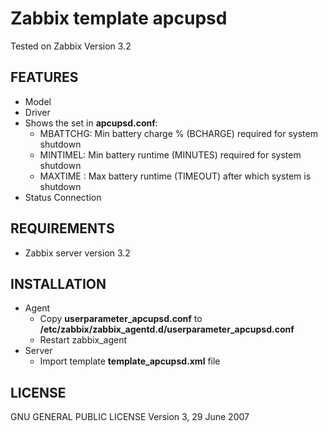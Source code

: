Zabbix template apcupsd
==========================

Tested on Zabbix Version 3.2

FEATURES
--------
* Model
* Driver
* Shows the set in __apcupsd.conf__:
  * MBATTCHG: Min battery charge % (BCHARGE) required for system shutdown
  * MINTIMEL: Min battery runtime (MINUTES) required for system shutdown
  * MAXTIME : Max battery runtime (TIMEOUT) after which system is shutdown
* Status Connection



REQUIREMENTS
------------
* Zabbix server version 3.2

INSTALLATION
------------
* Agent
  * Copy __userparameter_apcupsd.conf__ to __/etc/zabbix/zabbix_agentd.d/userparameter_apcupsd.conf__
  * Restart zabbix_agent
* Server
  * Import template __template_apcupsd.xml__ file


LICENSE
-------
GNU GENERAL PUBLIC LICENSE Version 3, 29 June 2007
